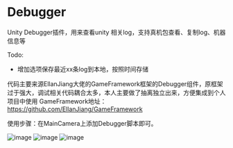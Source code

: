# Debugger
Unity Debugger插件，用来查看unity 相关log，支持真机包查看、复制log、机器信息等

Todo:

  - 增加选项保存最近xx条log到本地，按照时间存储

代码主要来源EllanJiang大佬的GameFramework框架的Debugger组件，原框架过于强大，调试相关代码耦合太多，本人主要做了抽离独立出来，方便集成到个人项目中使用
GameFramework地址：https://github.com/EllanJiang/GameFramework

使用步骤：在MainCamera上添加Debugger脚本即可。

![image](https://user-images.githubusercontent.com/8274346/148175202-f4e72854-3761-4b39-becd-9866e6b2f08e.png)
![image](https://user-images.githubusercontent.com/8274346/148175237-e90d459d-49aa-4a23-9919-3fc3451aab08.png)
![image](https://user-images.githubusercontent.com/8274346/148175265-aba33ffc-1936-499a-bf6e-d8beb2a6cde2.png)
